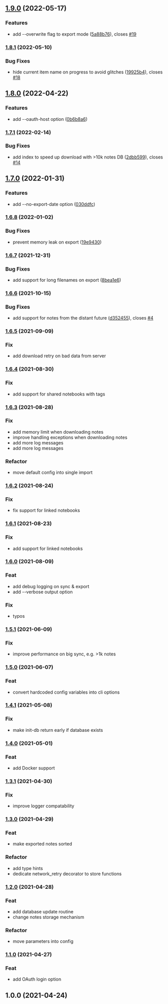 ## [1.9.0](https://github.com/vzhd1701/evernote-backup/compare/1.8.1...1.9.0) (2022-05-17)

### Features

- add --overwrite flag to export mode ([5a88b76](https://github.com/vzhd1701/evernote-backup/commit/5a88b76f9d6e92cd66549cb65e4715473a0dd3c3)), closes [#19](https://github.com/vzhd1701/evernote-backup/issues/19)

### [1.8.1](https://github.com/vzhd1701/evernote-backup/compare/1.8.0...1.8.1) (2022-05-10)

### Bug Fixes

- hide current item name on progress to avoid glitches ([19925b4](https://github.com/vzhd1701/evernote-backup/commit/19925b46bebe3d914c3e0fd723ff517e58cd0443)), closes [#18](https://github.com/vzhd1701/evernote-backup/issues/18)

## [1.8.0](https://github.com/vzhd1701/evernote-backup/compare/1.7.1...1.8.0) (2022-04-22)

### Features

- add --oauth-host option ([0b6b8a6](https://github.com/vzhd1701/evernote-backup/commit/0b6b8a60a29a07af0a35c00c8bcec7b65c9c0868))

### [1.7.1](https://github.com/vzhd1701/evernote-backup/compare/1.7.0...1.7.1) (2022-02-14)

### Bug Fixes

- add index to speed up download with >10k notes DB ([2dbb599](https://github.com/vzhd1701/evernote-backup/commit/2dbb599ad251f19b21684c3f7f30d156b78639e3)), closes [#14](https://github.com/vzhd1701/evernote-backup/issues/14)

## [1.7.0](https://github.com/vzhd1701/evernote-backup/compare/1.6.8...1.7.0) (2022-01-31)

### Features

- add --no-export-date option ([030ddfc](https://github.com/vzhd1701/evernote-backup/commit/030ddfca9b06767afed2183cc86bd69625ad4caa))

### [1.6.8](https://github.com/vzhd1701/evernote-backup/compare/1.6.7...1.6.8) (2022-01-02)

### Bug Fixes

- prevent memory leak on export ([19e9430](https://github.com/vzhd1701/evernote-backup/commit/19e94303bf6927df9b627e15f5f3367399bd5981))

### [1.6.7](https://github.com/vzhd1701/evernote-backup/compare/1.6.6...1.6.7) (2021-12-31)

### Bug Fixes

- add support for long filenames on export ([8bea1e6](https://github.com/vzhd1701/evernote-backup/commit/8bea1e614ce82455fed64f610c35996317830669))

### [1.6.6](https://github.com/vzhd1701/evernote-backup/compare/1.6.5...1.6.6) (2021-10-15)

### Bug Fixes

- add support for notes from the distant future ([d352455](https://github.com/vzhd1701/evernote-backup/commit/d352455c9220fdb7911894456d67ea93caf8760f)), closes [#4](https://github.com/vzhd1701/evernote-backup/issues/4)

### [1.6.5](https://github.com/vzhd1701/evernote-backup/compare/1.6.4...1.6.5) (2021-09-09)

### Fix

- add download retry on bad data from server

### [1.6.4](https://github.com/vzhd1701/evernote-backup/compare/1.6.3...1.6.4) (2021-08-30)

### Fix

- add support for shared notebooks with tags

### [1.6.3](https://github.com/vzhd1701/evernote-backup/compare/1.6.2...1.6.3) (2021-08-28)

### Fix

- add memory limit when downloading notes
- improve handling exceptions when downloading notes
- add more log messages
- add more log messages

### Refactor

- move default config into single import

### [1.6.2](https://github.com/vzhd1701/evernote-backup/compare/1.6.1...1.6.2) (2021-08-24)

### Fix

- fix support for linked notebooks

### [1.6.1](https://github.com/vzhd1701/evernote-backup/compare/1.6.0...1.6.1) (2021-08-23)

### Fix

- add support for linked notebooks

### [1.6.0](https://github.com/vzhd1701/evernote-backup/compare/1.5.1...1.6.0) (2021-08-09)

### Feat

- add debug logging on sync & export
- add --verbose output option

### Fix

- typos

### [1.5.1](https://github.com/vzhd1701/evernote-backup/compare/1.5.0...1.5.1) (2021-06-09)

### Fix

- improve performance on big sync, e.g. >1k notes

### [1.5.0](https://github.com/vzhd1701/evernote-backup/compare/1.4.1...1.5.0) (2021-06-07)

### Feat

- convert hardcoded config variables into cli options

### [1.4.1](https://github.com/vzhd1701/evernote-backup/compare/1.4.0...1.4.1) (2021-05-08)

### Fix

- make init-db return early if database exists

### [1.4.0](https://github.com/vzhd1701/evernote-backup/compare/1.3.1...1.4.0) (2021-05-01)

### Feat

- add Docker support

### [1.3.1](https://github.com/vzhd1701/evernote-backup/compare/1.3.0...1.3.1) (2021-04-30)

### Fix

- improve logger compatability

### [1.3.0](https://github.com/vzhd1701/evernote-backup/compare/1.2.0...1.3.0) (2021-04-29)

### Feat

- make exported notes sorted

### Refactor

- add type hints
- dedicate network_retry decorator to store functions

### [1.2.0](https://github.com/vzhd1701/evernote-backup/compare/1.1.0...1.2.0) (2021-04-28)

### Feat

- add database update routine
- change notes storage mechanism

### Refactor

- move parameters into config

### [1.1.0](https://github.com/vzhd1701/evernote-backup/compare/1.0.0...1.1.0) (2021-04-27)

### Feat

- add OAuth login option

## 1.0.0 (2021-04-24)
